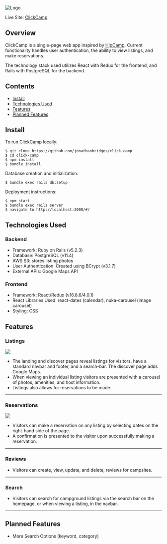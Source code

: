 ![Logo](https://app-name-seeds.s3-us-west-1.amazonaws.com/clickcamp-text.png)

Live Site: [ClickCamp](https://click-camp.herokuapp.com/)

## Overview
ClickCamp is a single-page web app inspired by [HipCamp](https://www.hipcamp.com/). Current functionality handles user authentication, the ability to view listings, and make reservations.

The technology stack used utilizes React with Redux for the frontend, and Rails with PostgreSQL for the backend.
## Contents
* [Install](#install)
* [Technologies Used](#technologies-used)
* [Features](#features)
* [Planned Features](#planned-features)

## Install
To run ClickCamp locally:
```
$ git clone https://github.com/jonathanbridges/click-camp
$ cd click-camp
$ npm install
$ bundle install
```

Database creation and initialization:
```
$ bundle exec rails db:setup
```

Deployment instructions:
```
$ npm start
$ bundle exec rails server
$ navigate to http://localhost:3000/#/
```
## Technologies Used
### Backend
* Framework: Ruby on Rails (v5.2.3)
* Database: PostgreSQL (v11.4)
* AWS S3: stores listing photos
* User Authentication: Created using BCrypt (v3.1.7)
* External APIs: Google Maps API

### Frontend
* Framework: React/Redux (v16.8.6/4.0.1)
* React Libraries Used: react-dates (calendar), nuka-carousel (image carousel)
* Styling: CSS

## Features
### Listings
<img src="./app/assets/images/Listings.gif" align="center"/>

* The landing and discover pages reveal listings for visitors, have a standard navbar and footer, and a search-bar. The discover page adds Google Maps.
* When viewing an individual listing visitors are presented with a carousel of photos, amenities, and host information.
* Listings also allows for reservations to be made.
---
### Reservations
<img src="./app/assets/images/Reservations.gif" align="center"/>

* Visitors can make a reservation on any listing by selecting dates on the right-hand side of the page.
* A confirmation is presented to the visitor upon successfully making a reservation.
---
### Reviews
* Visitors can create, view, update, and delete, reviews for campsites.
---
### Search
* Visitors can search for campground listings via the search bar on the homepage, or when viewing a listing, in the navbar.
---
## Planned Features
* More Search Options (keyword, category) 
